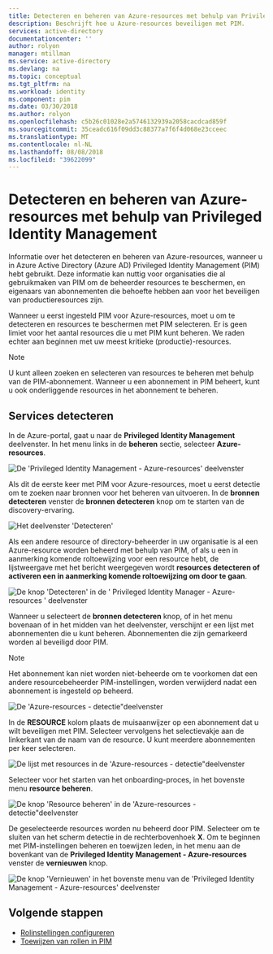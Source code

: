 ```yaml
---
title: Detecteren en beheren van Azure-resources met behulp van Privileged Identity Management | Microsoft Docs
description: Beschrijft hoe u Azure-resources beveiligen met PIM.
services: active-directory
documentationcenter: ''
author: rolyon
manager: mtillman
ms.service: active-directory
ms.devlang: na
ms.topic: conceptual
ms.tgt_pltfrm: na
ms.workload: identity
ms.component: pim
ms.date: 03/30/2018
ms.author: rolyon
ms.openlocfilehash: c5b26c01028e2a5746132939a2058cacdcad859f
ms.sourcegitcommit: 35ceadc616f09dd3c88377a7f6f4d068e23cceec
ms.translationtype: MT
ms.contentlocale: nl-NL
ms.lasthandoff: 08/08/2018
ms.locfileid: "39622099"
---
```

# <a name="discover-and-manage-azure-resources-by-using-privileged-identity-management"></a>Detecteren en beheren van Azure-resources met behulp van Privileged Identity Management

Informatie over het detecteren en beheren van Azure-resources, wanneer u in Azure Active Directory (Azure AD) Privileged Identity Management (PIM) hebt gebruikt. Deze informatie kan nuttig voor organisaties die al gebruikmaken van PIM om de beheerder resources te beschermen, en eigenaars van abonnementen die behoefte hebben aan voor het beveiligen van productieresources zijn.

Wanneer u eerst ingesteld PIM voor Azure-resources, moet u om te detecteren en resources te beschermen met PIM selecteren. Er is geen limiet voor het aantal resources die u met PIM kunt beheren. We raden echter aan beginnen met uw meest kritieke (productie)-resources.

> [!NOTE]
> U kunt alleen zoeken en selecteren van resources te beheren met behulp van de PIM-abonnement. Wanneer u een abonnement in PIM beheert, kunt u ook onderliggende resources in het abonnement te beheren.

## <a name="discover-resources"></a>Services detecteren

In de Azure-portal, gaat u naar de **Privileged Identity Management** deelvenster. In het menu links in de **beheren** sectie, selecteer **Azure-resources**.

![De 'Privileged Identity Management - Azure-resources' deelvenster](media/azure-pim-resource-rbac/aadpim_manage_azure_resources.png)

Als dit de eerste keer met PIM voor Azure-resources, moet u eerst detectie om te zoeken naar bronnen voor het beheren van uitvoeren. In de **bronnen detecteren** venster de **bronnen detecteren** knop om te starten van de discovery-ervaring.

![Het deelvenster 'Detecteren'](media/azure-pim-resource-rbac/aadpim_first_run_discovery.png)

Als een andere resource of directory-beheerder in uw organisatie is al een Azure-resource worden beheerd met behulp van PIM, of als u een in aanmerking komende roltoewijzing voor een resource hebt, de lijstweergave met het bericht weergegeven wordt **resources detecteren of activeren een in aanmerking komende roltoewijzing om door te gaan**. 

![De knop 'Detecteren' in de ' Privileged Identity Manager - Azure-resources ' deelvenster](media/azure-pim-resource-rbac/aadpim_discover_eligible_not_active.png)

Wanneer u selecteert de **bronnen detecteren** knop, of in het menu bovenaan of in het midden van het deelvenster, verschijnt er een lijst met abonnementen die u kunt beheren. Abonnementen die zijn gemarkeerd worden al beveiligd door PIM.

> [!NOTE]
> Het abonnement kan niet worden niet-beheerde om te voorkomen dat een andere resourcebeheerder PIM-instellingen, worden verwijderd nadat een abonnement is ingesteld op beheerd.

![De 'Azure-resources - detectie"deelvenster](media/azure-pim-resource-rbac/aadpim_discovery_some_selected.png)

In de **RESOURCE** kolom plaats de muisaanwijzer op een abonnement dat u wilt beveiligen met PIM. Selecteer vervolgens het selectievakje aan de linkerkant van de naam van de resource. U kunt meerdere abonnementen per keer selecteren.

![De lijst met resources in de 'Azure-resources - detectie"deelvenster](media/azure-pim-resource-rbac/aadpim_discovery_all_selected.png)

Selecteer voor het starten van het onboarding-proces, in het bovenste menu **resource beheren**.

![De knop 'Resource beheren' in de 'Azure-resources - detectie"deelvenster](media/azure-pim-resource-rbac/aadpim_discovery_click_manage.png)

De geselecteerde resources worden nu beheerd door PIM. Selecteer om te sluiten van het scherm detectie in de rechterbovenhoek **X**. Om te beginnen met PIM-instellingen beheren en toewijzen leden, in het menu aan de bovenkant van de **Privileged Identity Management - Azure-resources** venster de **vernieuwen** knop.

![De knop 'Vernieuwen' in het bovenste menu van de 'Privileged Identity Management - Azure-resources' deelvenster](media/azure-pim-resource-rbac/aadpim_discovery_resources_refresh.png)

## <a name="next-steps"></a>Volgende stappen

- [Rolinstellingen configureren](pim-resource-roles-configure-role-settings.md)
- [Toewijzen van rollen in PIM](pim-resource-roles-assign-roles.md)
